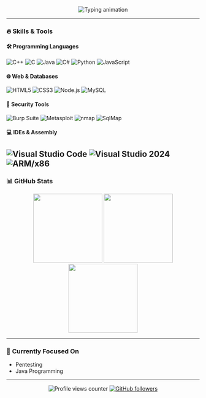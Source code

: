 <div align="center">
  <img src="https://readme-typing-svg.demolab.com?font=Fira+Code&pause=1000&color=00FF00&width=435&lines=Hey+there,+I'm+ Antonio!;Coder+%7C+Security+Enthusiast+%7C+Problem+Solver" alt="Typing animation" />
</div>

---

### 🔥 **Skills & Tools**  
#### 🛠 **Programming Languages**  
![C++](https://img.shields.io/badge/C++-00599C?style=for-the-badge&logo=c%2B%2B&logoColor=white)
![C](https://img.shields.io/badge/C-A8B9CC?style=for-the-badge&logo=c&logoColor=black)
![Java](https://img.shields.io/badge/Java-007396?style=for-the-badge&logo=java&logoColor=white)
![C#](https://img.shields.io/badge/C%23-239120?style=for-the-badge&logo=c-sharp&logoColor=white)
![Python](https://img.shields.io/badge/Python-3776AB?style=for-the-badge&logo=python&logoColor=white)
![JavaScript](https://img.shields.io/badge/JavaScript-F7DF1E?style=for-the-badge&logo=javascript&logoColor=black)

#### 🌐 **Web & Databases**  
![HTML5](https://img.shields.io/badge/HTML5-E34F26?style=for-the-badge&logo=html5&logoColor=white)
![CSS3](https://img.shields.io/badge/CSS3-1572B6?style=for-the-badge&logo=css3&logoColor=white)
![Node.js](https://img.shields.io/badge/Node.js-339933?style=for-the-badge&logo=node.js&logoColor=white)
![MySQL](https://img.shields.io/badge/MySQL-4479A1?style=for-the-badge&logo=mysql&logoColor=white)

#### 🔐 **Security Tools**  
![Burp Suite](https://img.shields.io/badge/Burp_Suite-FF6633?style=for-the-badge&logo=burp-suite&logoColor=white)
![Metasploit](https://img.shields.io/badge/Metasploit-ED1C24?style=for-the-badge)
![nmap](https://img.shields.io/badge/nmap-000000?style=for-the-badge&logo=nmap&logoColor=white)
![SqlMap](https://img.shields.io/badge/SqlMap-FF0000?style=for-the-badge)

#### 💻 **IDEs & Assembly**  
![Visual Studio Code](https://img.shields.io/badge/VS_Code-007ACC?style=for-the-badge&logo=visual-studio-code&logoColor=white)
![Visual Studio 2024](https://img.shields.io/badge/Visual_Studio_2024-5C2D91?style=for-the-badge)
![ARM/x86](https://img.shields.io/badge/ARM/x86-0091BD?style=for-the-badge)
---

### 📊 **GitHub Stats**  
<div align="center">
  <img height="180em" src="https://github-readme-stats.vercel.app/api?username=[YOUR_USERNAME]&show_icons=true&theme=radical&hide_border=true" />
  <img height="180em" src="https://github-readme-streak-stats.herokuapp.com/?user=[YOUR_USERNAME]&theme=radical&hide_border=true" />
  <img height="180em" src="https://github-readme-stats.vercel.app/api/top-langs/?username=[YOUR_USERNAME]&layout=compact&theme=radical&hide_border=true" />
</div>

---

### 🎯 **Currently Focused On**  
- Pentesting 
- Java Programming 

---

<div align="center">
  <img src="https://komarev.com/ghpvc/?username=[YOUR_USERNAME]&label=Profile+Views&color=red&style=flat" alt="Profile views counter" />  
  <a href="https://github.com/[YOUR_USERNAME]?tab=followers">
    <img src="https://img.shields.io/github/followers/[YOUR_USERNAME]?label=Follow%20Me&style=social" alt="GitHub followers" />
  </a>
</div>
